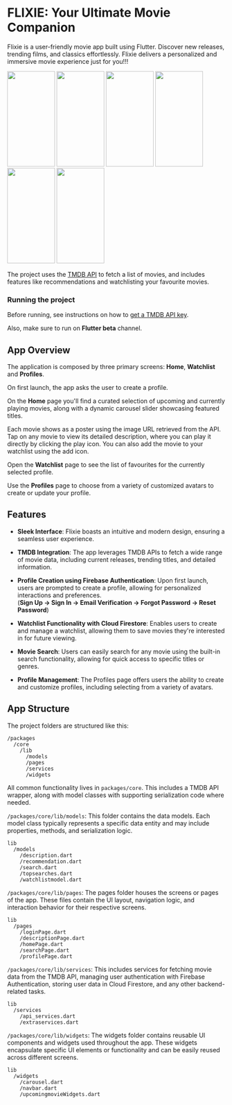 # FLIXIE: Your Ultimate Movie Companion

Flixie is a user-friendly movie app built using Flutter. Discover new releases, trending films, and classics effortlessly. 
Flixie delivers a personalized and immersive movie experience just for you!!!

<img src="https://github.com/ShrutiJain418/movie_app/assets/113288105/41665985-6c38-4dd4-ab7c-075b928f50b0" width="110" height="220" > 
<img src="https://github.com/ShrutiJain418/movie_app/assets/113288105/6c88f51b-9bc5-4d92-99d7-7b2b88c23718" width="110" height="220">
<img src="https://github.com/ShrutiJain418/movie_app/assets/113288105/7e466b85-43a3-4afc-ba7b-e23d76e32e30" width="110" height="220">
<img src="https://github.com/ShrutiJain418/movie_app/assets/113288105/8d0c439b-daa8-4444-9ce7-fd420297769e" width="110" height="220">
<img src="https://github.com/ShrutiJain418/movie_app/assets/113288105/291a4d03-fcb8-4711-b491-c30775a04153" width="110" height="220">
<img src="https://github.com/ShrutiJain418/movie_app/assets/113288105/7c6b5e95-c1e5-45ca-b248-02afc6acbfd9" width="110" height="220"><br>

The project uses the [TMDB API](https://www.themoviedb.org/documentation/api) to fetch a list of movies, and includes features like
recommendations and watchlisting your favourite movies.

### Running the project

Before running, see instructions on how to [get a TMDB API key](#getting-a-tmdb-api-key).

Also, make sure to run on **Flutter beta** channel.

## App Overview

The application is composed by three primary screens: **Home**, **Watchlist** and **Profiles**.

On first launch, the app asks the user to create a profile. 

On the **Home** page you'll find a curated selection of upcoming and currently playing movies, along with a dynamic carousel slider showcasing featured titles.

Each movie shows as a poster using the image URL retrieved from the API. Tap on any movie to view its detailed description, where you can play it directly by clicking the play icon. You can also add the movie to your watchlist using the add icon.

Open the **Watchlist** page to see the list of favourites for the currently selected profile.

Use the **Profiles** page to choose from a variety of customized avatars to create or update your profile.

## Features

- **Sleek Interface**: Flixie boasts an intuitive and modern design, ensuring a seamless user experience.
  
- **TMDB Integration**: The app leverages TMDB APIs to fetch a wide range of movie data, including current releases, trending titles, and detailed information.
  
- **Profile Creation using Firebase Authentication**: Upon first launch, users are prompted to create a profile, allowing for personalized interactions and preferences.<br>
  (**Sign Up -> Sign In -> Email Verification -> Forgot Password -> Reset Password**)

- **Watchlist Functionality with Cloud Firestore**: Enables users to create and manage a watchlist, allowing them to save movies they're interested in for future viewing.
  
- **Movie Search**: Users can easily search for any movie using the built-in search functionality, allowing for quick access to specific titles or genres.
  
- **Profile Management**: The Profiles page offers users the ability to create and customize profiles, including selecting from a variety of avatars.

## App Structure

The project folders are structured like this:

```
/packages
  /core
    /lib
      /models
      /pages
      /services
      /widgets
```

All common functionality lives in `packages/core`. This includes a TMDB API wrapper, along with model classes with supporting serialization code where needed.

`/packages/core/lib/models`:
This folder contains the data models. Each model class typically represents a specific data entity and may include properties, methods, and serialization logic.

```
lib
  /models
    /description.dart
    /recommendation.dart
    /search.dart
    /topsearches.dart
    /watchlistmodel.dart
```

`/packages/core/lib/pages`:
The pages folder houses the screens or pages of the app. These files contain the UI layout, navigation logic, and interaction behavior for their respective screens. 

```
lib
  /pages
    /loginPage.dart
    /descriptionPage.dart
    /homePage.dart
    /searchPage.dart
    /profilePage.dart
```

`/packages/core/lib/services`:
This includes services for fetching movie data from the TMDB API, managing user authentication with Firebase Authentication, storing user data in Cloud Firestore, and any other backend-related tasks.

```
lib
  /services
    /api_services.dart
    /extraservices.dart
```

`/packages/core/lib/widgets`:
The widgets folder contains reusable UI components and widgets used throughout the app. These widgets encapsulate specific UI elements or functionality and can be easily reused across different screens.

```
lib
  /widgets
    /carousel.dart
    /navbar.dart
    /upcomingmovieWidgets.dart
```








